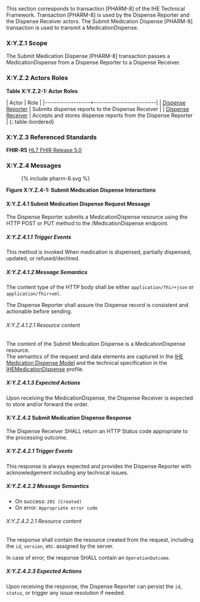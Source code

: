 This section corresponds to transaction [PHARM-8] of the IHE Technical Framework. Transaction [PHARM-8] is used by the Dispense Reporter and the Dispense Receiver actors. The Submit Medication Dispense [PHARM-8] transaction is used to transmit a MedicationDispense.

### X:Y.Z.1 Scope

The Submit Medication Dispense [PHARM-8] transaction passes a MedicationDispense from a Dispense Reporter to a Dispense Receiver.

### X:Y.Z.2 Actors Roles

**Table X:Y.Z.2-1: Actor Roles**

| Actor | Role |
|-------------------+--------------------------|
| [Dispense Reporter](actors_and_transactions.html#dispense-reporter) | Submits dispense reports to the Dispense Receiver |
| [Dispense Receiver](actors_and_transactions.html#dispense-receiver) | Accepts and stores dispense reports from the Dispense Reporter |
{:.table-bordered}

### X:Y.Z.3 Referenced Standards

**FHIR-R5** [HL7 FHIR Release 5.0](http://www.hl7.org/FHIR/R5)

### X:Y.Z.4 Messages

<figure>
{% include pharm-8.svg %}
</figure>

**Figure X:Y.Z.4-1: Submit Medication Dispense Interactions**

#### X:Y.Z.4.1 Submit Medication Dispense Request Message

The Dispense Reporter submits a MedicationDispense resource using the HTTP POST or PUT method to the /MedicationDispense endpoint.

##### X:Y.Z.4.1.1 Trigger Events

This method is invoked When medication is dispensed, partially dispensed, updated, or refused/declined.

##### X:Y.Z.4.1.2 Message Semantics

The content type of the HTTP body shall be either `application/fhir+json` or `application/fhir+xml`.

The Dispense Reporter shall assure the Dispense record is consistent and actionable before sending.

###### X:Y.Z.4.1.2.1 Resource content

The content of the Submit Medication Dispense is a MedicationDispense resource.  
The semantics of the request and data elements are captured in the [IHE Medication Dispense Model](StructureDefinition-IHEMedicationDispenseModel.html) and the technical specification in the [IHEMedicationDispense](StructureDefinition-IHEMedicationDispense.html) profile.

##### X:Y.Z.4.1.3 Expected Actions

Upon receiving the MedicationDispense, the Dispense Receiver is expected to store and/or forward the order.

#### X:Y.Z.4.2 Submit Medication Dispense Response

The Dispense Receiver SHALL return an HTTP Status code appropriate to the processing outcome.

##### X:Y.Z.4.2.1 Trigger Events

This response is always expected and provides the Dispense Reporter with acknowledgement including any technical issues.

##### X:Y.Z.4.2.2 Message Semantics

* On success: `201 (Created)`
* On error: `Appropriate error code`

###### X:Y.Z.4.2.2.1 Resource content


The response shall contain the resource created from the request, including the `id`, `version`, etc. assigned by the server.


In case of error, the response SHALL contain an `OperationOutcome`.

##### X:Y.Z.4.2.3 Expected Actions

Upon receiving the response, the Dispense Reporter can persist the `id`, `status`, or trigger any issue resolution if needed.